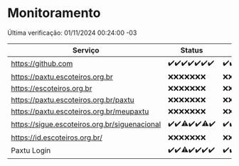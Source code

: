 # Monitoramento

Última verificação: 01/11/2024 00:24:00 -03

|Serviço|Status|Últimas 24h|
|---|---|---|
|https://github.com|<span title="2024-10-25: OK=23">✔️</span><span title="2024-10-26: OK=23">✔️</span><span title="2024-10-27: OK=23">✔️</span><span title="2024-10-28: OK=23">✔️</span><span title="2024-10-29: OK=23">✔️</span><span title="2024-10-30: OK=22">✔️</span><span title="2024-10-31: OK=3">✔️</span>|<span title="31/10/2024 01:11:00 -03 : 200">✔️</span><span title="31/10/2024 02:08:00 -03 : 200">✔️</span><span title="31/10/2024 03:12:00 -03 : 200">✔️</span><span title="31/10/2024 04:08:00 -03 : 200">✔️</span><span title="31/10/2024 05:11:00 -03 : 200">✔️</span><span title="31/10/2024 06:09:00 -03 : 200">✔️</span><span title="31/10/2024 07:09:00 -03 : 200">✔️</span><span title="31/10/2024 08:09:00 -03 : 200">✔️</span><span title="31/10/2024 09:15:00 -03 : 200">✔️</span><span title="31/10/2024 10:17:00 -03 : 200">✔️</span><span title="31/10/2024 11:08:00 -03 : 200">✔️</span><span title="31/10/2024 12:08:00 -03 : 200">✔️</span><span title="31/10/2024 13:10:00 -03 : 200">✔️</span><span title="31/10/2024 14:07:00 -03 : 200">✔️</span><span title="31/10/2024 15:11:00 -03 : 200">✔️</span><span title="31/10/2024 16:04:00 -03 : 200">✔️</span><span title="31/10/2024 17:09:00 -03 : 200">✔️</span><span title="31/10/2024 18:08:00 -03 : 200">✔️</span><span title="31/10/2024 19:07:00 -03 : 200">✔️</span><span title="31/10/2024 20:09:00 -03 : 200">✔️</span><span title="31/10/2024 21:44:00 -03 : 200">✔️</span><span title="31/10/2024 23:19:00 -03 : 200">✔️</span><span title="01/11/2024 00:24:00 -03 : 200">✔️</span>|
|https://paxtu.escoteiros.org.br|<span title="2024-10-25: Falhas=23">❌</span><span title="2024-10-26: Falhas=23">❌</span><span title="2024-10-27: Falhas=23">❌</span><span title="2024-10-28: Falhas=23">❌</span><span title="2024-10-29: Falhas=23">❌</span><span title="2024-10-30: Falhas=22">❌</span><span title="2024-10-31: Falhas=3">❌</span>|<span title="31/10/2024 01:11:00 -03 : 403">❌</span><span title="31/10/2024 02:08:00 -03 : 403">❌</span><span title="31/10/2024 03:12:00 -03 : 403">❌</span><span title="31/10/2024 04:08:00 -03 : 403">❌</span><span title="31/10/2024 05:11:00 -03 : 403">❌</span><span title="31/10/2024 06:09:00 -03 : 403">❌</span><span title="31/10/2024 07:09:00 -03 : 403">❌</span><span title="31/10/2024 08:09:00 -03 : 403">❌</span><span title="31/10/2024 09:15:00 -03 : 403">❌</span><span title="31/10/2024 10:17:00 -03 : 403">❌</span><span title="31/10/2024 11:08:00 -03 : 403">❌</span><span title="31/10/2024 12:08:00 -03 : 403">❌</span><span title="31/10/2024 13:10:00 -03 : 403">❌</span><span title="31/10/2024 14:07:00 -03 : 403">❌</span><span title="31/10/2024 15:11:00 -03 : 403">❌</span><span title="31/10/2024 16:04:00 -03 : 403">❌</span><span title="31/10/2024 17:09:00 -03 : 403">❌</span><span title="31/10/2024 18:08:00 -03 : 403">❌</span><span title="31/10/2024 19:07:00 -03 : 403">❌</span><span title="31/10/2024 20:09:00 -03 : 403">❌</span><span title="31/10/2024 21:44:00 -03 : 403">❌</span><span title="31/10/2024 23:19:00 -03 : 403">❌</span><span title="01/11/2024 00:24:00 -03 : 403">❌</span>|
|https://escoteiros.org.br|<span title="2024-10-25: Falhas=23">❌</span><span title="2024-10-26: Falhas=23">❌</span><span title="2024-10-27: Falhas=23">❌</span><span title="2024-10-28: Falhas=23">❌</span><span title="2024-10-29: Falhas=23">❌</span><span title="2024-10-30: Falhas=22">❌</span><span title="2024-10-31: Falhas=3">❌</span>|<span title="31/10/2024 01:11:00 -03 : 403">❌</span><span title="31/10/2024 02:09:00 -03 : 403">❌</span><span title="31/10/2024 03:12:00 -03 : 403">❌</span><span title="31/10/2024 04:08:00 -03 : 403">❌</span><span title="31/10/2024 05:11:00 -03 : 403">❌</span><span title="31/10/2024 06:09:00 -03 : 403">❌</span><span title="31/10/2024 07:09:00 -03 : 403">❌</span><span title="31/10/2024 08:09:00 -03 : 403">❌</span><span title="31/10/2024 09:15:00 -03 : 403">❌</span><span title="31/10/2024 10:17:00 -03 : 403">❌</span><span title="31/10/2024 11:08:00 -03 : 403">❌</span><span title="31/10/2024 12:08:00 -03 : 403">❌</span><span title="31/10/2024 13:10:00 -03 : 403">❌</span><span title="31/10/2024 14:07:00 -03 : 403">❌</span><span title="31/10/2024 15:11:00 -03 : 403">❌</span><span title="31/10/2024 16:04:00 -03 : 403">❌</span><span title="31/10/2024 17:09:00 -03 : 403">❌</span><span title="31/10/2024 18:08:00 -03 : 403">❌</span><span title="31/10/2024 19:07:00 -03 : 403">❌</span><span title="31/10/2024 20:09:00 -03 : 403">❌</span><span title="31/10/2024 21:44:00 -03 : 403">❌</span><span title="31/10/2024 23:19:00 -03 : 403">❌</span><span title="01/11/2024 00:24:00 -03 : 403">❌</span>|
|https://paxtu.escoteiros.org.br/paxtu|<span title="2024-10-25: Falhas=23">❌</span><span title="2024-10-26: Falhas=23">❌</span><span title="2024-10-27: Falhas=23">❌</span><span title="2024-10-28: Falhas=23">❌</span><span title="2024-10-29: Falhas=23">❌</span><span title="2024-10-30: Falhas=22">❌</span><span title="2024-10-31: Falhas=3">❌</span>|<span title="31/10/2024 01:11:00 -03 : 403">❌</span><span title="31/10/2024 02:09:00 -03 : 403">❌</span><span title="31/10/2024 03:12:00 -03 : 403">❌</span><span title="31/10/2024 04:08:00 -03 : 403">❌</span><span title="31/10/2024 05:11:00 -03 : 403">❌</span><span title="31/10/2024 06:09:00 -03 : 403">❌</span><span title="31/10/2024 07:09:00 -03 : 403">❌</span><span title="31/10/2024 08:09:00 -03 : 403">❌</span><span title="31/10/2024 09:15:00 -03 : 403">❌</span><span title="31/10/2024 10:17:00 -03 : 403">❌</span><span title="31/10/2024 11:08:00 -03 : 403">❌</span><span title="31/10/2024 12:08:00 -03 : 403">❌</span><span title="31/10/2024 13:10:00 -03 : 403">❌</span><span title="31/10/2024 14:07:00 -03 : 403">❌</span><span title="31/10/2024 15:11:00 -03 : 403">❌</span><span title="31/10/2024 16:04:00 -03 : 403">❌</span><span title="31/10/2024 17:09:00 -03 : 403">❌</span><span title="31/10/2024 18:08:00 -03 : 403">❌</span><span title="31/10/2024 19:07:00 -03 : 403">❌</span><span title="31/10/2024 20:09:00 -03 : 403">❌</span><span title="31/10/2024 21:44:00 -03 : 403">❌</span><span title="31/10/2024 23:19:00 -03 : 403">❌</span><span title="01/11/2024 00:24:00 -03 : 403">❌</span>|
|https://paxtu.escoteiros.org.br/meupaxtu|<span title="2024-10-25: Falhas=23">❌</span><span title="2024-10-26: Falhas=23">❌</span><span title="2024-10-27: Falhas=23">❌</span><span title="2024-10-28: Falhas=23">❌</span><span title="2024-10-29: Falhas=23">❌</span><span title="2024-10-30: Falhas=22">❌</span><span title="2024-10-31: Falhas=3">❌</span>|<span title="31/10/2024 01:11:00 -03 : 403">❌</span><span title="31/10/2024 02:09:00 -03 : 403">❌</span><span title="31/10/2024 03:12:00 -03 : 403">❌</span><span title="31/10/2024 04:08:00 -03 : 403">❌</span><span title="31/10/2024 05:11:00 -03 : 403">❌</span><span title="31/10/2024 06:09:00 -03 : 403">❌</span><span title="31/10/2024 07:09:00 -03 : 403">❌</span><span title="31/10/2024 08:09:00 -03 : 403">❌</span><span title="31/10/2024 09:15:00 -03 : 403">❌</span><span title="31/10/2024 10:17:00 -03 : 403">❌</span><span title="31/10/2024 11:08:00 -03 : 403">❌</span><span title="31/10/2024 12:08:00 -03 : 403">❌</span><span title="31/10/2024 13:10:00 -03 : 403">❌</span><span title="31/10/2024 14:07:00 -03 : 403">❌</span><span title="31/10/2024 15:11:00 -03 : 403">❌</span><span title="31/10/2024 16:04:00 -03 : 403">❌</span><span title="31/10/2024 17:09:00 -03 : 403">❌</span><span title="31/10/2024 18:08:00 -03 : 403">❌</span><span title="31/10/2024 19:07:00 -03 : 403">❌</span><span title="31/10/2024 20:09:00 -03 : 403">❌</span><span title="31/10/2024 21:44:00 -03 : 403">❌</span><span title="31/10/2024 23:19:00 -03 : 403">❌</span><span title="01/11/2024 00:24:00 -03 : 403">❌</span>|
|https://sigue.escoteiros.org.br/siguenacional|<span title="2024-10-25: OK=23">✔️</span><span title="2024-10-26: OK=23">✔️</span><span title="2024-10-27: OK=22, Falhas=1">⚠️</span><span title="2024-10-28: OK=23">✔️</span><span title="2024-10-29: OK=23">✔️</span><span title="2024-10-30: OK=21, Falhas=1">⚠️</span><span title="2024-10-31: OK=3">✔️</span>|<span title="31/10/2024 01:11:00 -03 : 200">✔️</span><span title="31/10/2024 02:09:00 -03 : 200">✔️</span><span title="31/10/2024 03:12:00 -03 : 200">✔️</span><span title="31/10/2024 04:08:00 -03 : 200">✔️</span><span title="31/10/2024 05:11:00 -03 : 200">✔️</span><span title="31/10/2024 06:09:00 -03 : 200">✔️</span><span title="31/10/2024 07:09:00 -03 : 200">✔️</span><span title="31/10/2024 08:09:00 -03 : 200">✔️</span><span title="31/10/2024 09:15:00 -03 : 200">✔️</span><span title="31/10/2024 10:17:00 -03 : 200">✔️</span><span title="31/10/2024 11:08:00 -03 : 200">✔️</span><span title="31/10/2024 12:08:00 -03 : 200">✔️</span><span title="31/10/2024 13:10:00 -03 : 200">✔️</span><span title="31/10/2024 14:07:00 -03 : 200">✔️</span><span title="31/10/2024 15:11:00 -03 : 200">✔️</span><span title="31/10/2024 16:04:00 -03 : 0">❌</span><span title="31/10/2024 17:09:00 -03 : 200">✔️</span><span title="31/10/2024 18:08:00 -03 : 200">✔️</span><span title="31/10/2024 19:07:00 -03 : 200">✔️</span><span title="31/10/2024 20:09:00 -03 : 200">✔️</span><span title="31/10/2024 21:44:00 -03 : 200">✔️</span><span title="31/10/2024 23:19:00 -03 : 200">✔️</span><span title="01/11/2024 00:24:00 -03 : 200">✔️</span>|
|https://id.escoteiros.org.br/|<span title="2024-10-25: Falhas=23">❌</span><span title="2024-10-26: Falhas=23">❌</span><span title="2024-10-27: Falhas=23">❌</span><span title="2024-10-28: Falhas=23">❌</span><span title="2024-10-29: Falhas=23">❌</span><span title="2024-10-30: Falhas=22">❌</span><span title="2024-10-31: Falhas=3">❌</span>|<span title="31/10/2024 01:11:00 -03 : 403">❌</span><span title="31/10/2024 02:09:00 -03 : 403">❌</span><span title="31/10/2024 03:12:00 -03 : 403">❌</span><span title="31/10/2024 04:08:00 -03 : 403">❌</span><span title="31/10/2024 05:11:00 -03 : 403">❌</span><span title="31/10/2024 06:09:00 -03 : 403">❌</span><span title="31/10/2024 07:09:00 -03 : 403">❌</span><span title="31/10/2024 08:09:00 -03 : 403">❌</span><span title="31/10/2024 09:15:00 -03 : 403">❌</span><span title="31/10/2024 10:17:00 -03 : 403">❌</span><span title="31/10/2024 11:08:00 -03 : 403">❌</span><span title="31/10/2024 12:08:00 -03 : 403">❌</span><span title="31/10/2024 13:10:00 -03 : 403">❌</span><span title="31/10/2024 14:07:00 -03 : 403">❌</span><span title="31/10/2024 15:11:00 -03 : 403">❌</span><span title="31/10/2024 16:04:00 -03 : 403">❌</span><span title="31/10/2024 17:09:00 -03 : 403">❌</span><span title="31/10/2024 18:08:00 -03 : 403">❌</span><span title="31/10/2024 19:07:00 -03 : 403">❌</span><span title="31/10/2024 20:09:00 -03 : 403">❌</span><span title="31/10/2024 21:44:00 -03 : 403">❌</span><span title="31/10/2024 23:19:00 -03 : 403">❌</span><span title="01/11/2024 00:24:00 -03 : 403">❌</span>|
|Paxtu Login|<span title="2024-10-25: OK=23">✔️</span><span title="2024-10-26: OK=23">✔️</span><span title="2024-10-27: OK=22, Falhas=1">⚠️</span><span title="2024-10-28: OK=23">✔️</span><span title="2024-10-29: OK=23">✔️</span><span title="2024-10-30: OK=22">✔️</span><span title="2024-10-31: OK=3">✔️</span>|<span title="31/10/2024 01:11:00 -03 : 200">✔️</span><span title="31/10/2024 02:09:00 -03 : 200">✔️</span><span title="31/10/2024 03:12:00 -03 : 200">✔️</span><span title="31/10/2024 04:08:00 -03 : 200">✔️</span><span title="31/10/2024 05:11:00 -03 : 200">✔️</span><span title="31/10/2024 06:09:00 -03 : 200">✔️</span><span title="31/10/2024 07:09:00 -03 : 200">✔️</span><span title="31/10/2024 08:09:00 -03 : 200">✔️</span><span title="31/10/2024 09:15:00 -03 : 200">✔️</span><span title="31/10/2024 10:17:00 -03 : 200">✔️</span><span title="31/10/2024 11:08:00 -03 : 200">✔️</span><span title="31/10/2024 12:08:00 -03 : 200">✔️</span><span title="31/10/2024 13:10:00 -03 : 200">✔️</span><span title="31/10/2024 14:07:00 -03 : 200">✔️</span><span title="31/10/2024 15:11:00 -03 : 200">✔️</span><span title="31/10/2024 16:04:00 -03 : 200">✔️</span><span title="31/10/2024 17:09:00 -03 : 200">✔️</span><span title="31/10/2024 18:08:00 -03 : 200">✔️</span><span title="31/10/2024 19:07:00 -03 : 200">✔️</span><span title="31/10/2024 20:09:00 -03 : 200">✔️</span><span title="31/10/2024 21:44:00 -03 : 200">✔️</span><span title="31/10/2024 23:19:00 -03 : 200">✔️</span><span title="01/11/2024 00:24:00 -03 : 200">✔️</span>|
